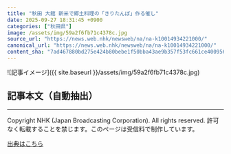 ```yaml
---
title: "秋田 大館 新米で郷土料理の「きりたんぽ」作る催し"
date: 2025-09-27 18:31:45 +0900
categories: ["秋田県"]
image: /assets/img/59a2f6fb71c4378c.jpg
source_url: "https://news.web.nhk/newsweb/na/na-k10014934221000/"
canonical_url: "https://news.web.nhk/newsweb/na/na-k10014934221000/"
content_sha: "7ad467880bd275e424b80bebe1f50bba43ae9b357f53fc661ce400956115826a"
---
```


![記事イメージ]({{ site.baseurl }}/assets/img/59a2f6fb71c4378c.jpg)

## 記事本文（自動抽出）
<div><div class="_13tndsj2"><nav aria-label="フッターサイトナビゲーション" class="_13tndsj4"></nav><hr class="esl7kn2s esl7kn1l esl7kn1n _14xli2ae"><p class="esl7kn2s esl7kn1m esl7kn1o _1yvk0f68 _1lugom81">Copyright NHK (Japan Broadcasting Corporation). All rights reserved. 許可なく転載することを禁じます。このページは受信料で制作しています。</p></div></div>

[出典はこちら](https://news.web.nhk/newsweb/na/na-k10014934221000/)
